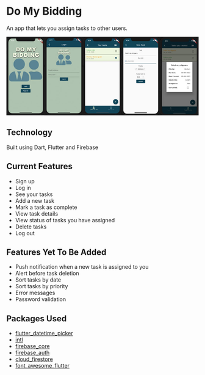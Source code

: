 # Do My Bidding

An app that lets you assign tasks to other users. 

![Screenshots](screenshots.jpg)

## Technology
Built using Dart, Flutter and Firebase

## Current Features
- Sign up
- Log in
- See your tasks
- Add a new task
- Mark a task as complete
- View task details
- View status of tasks you have assigned
- Delete tasks
- Log out

## Features Yet To Be Added
- Push notification when a new task is assigned to you
- Alert before task deletion 
- Sort tasks by date
- Sort tasks by priority
- Error messages
- Password validation

## Packages Used
- [flutter_datetime_picker](https://pub.dev/packages/flutter_datetime_picker)
- [intl](https://pub.dev/packages/intl)
- [firebase_core](https://pub.dev/packages/firebase_core)
- [firebase_auth](https://pub.dev/packages/firebase_auth)
- [cloud_firestore](https://pub.dev/packages/cloud_firestore)
- [font_awesome_flutter](https://pub.dev/packages/font_awesome_flutter)

